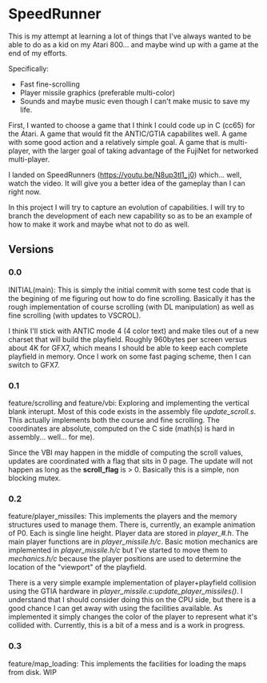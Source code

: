 # SpeedRunner
This is my attempt at learning a lot of things that I've always wanted to be able to do as a kid on my Atari 800... and maybe wind up with a game at the end of my efforts.

Specifically:
  * Fast fine-scrolling
  * Player missile graphics (preferable multi-color)
  * Sounds and maybe music even though I can't make music to save my life.

First, I wanted to choose a game that I think I could code up in C (cc65) for the Atari.  A game that would fit the ANTIC/GTIA capabilites well.  A game with some good action and a relatively simple goal.  A game that is multi-player, with the larger goal of taking advantage of the FujiNet for networked multi-player.

I landed on SpeedRunners (https://youtu.be/N8up3tl1_j0) which... well, watch the video.  It will give you a better idea of the gameplay than I can right now.

In this project I will try to capture an evolution of capabilities.  I will try to branch the development of each new capability so as to be an example of how to make it work and maybe what not to do as well.

## Versions

### 0.0
INITIAL(main): This is simply the initial commit with some test code that is the begining of me figuring out how to do fine scrolling.  Basically it has the rough implementation of course scrolling (with DL manipulation) as well as fine scrolling (with updates to VSCROL).

I think I'll stick with ANTIC mode 4 (4 color text) and make tiles out of a new charset that will build the playfield.  Roughly 960bytes per screen versus about 4K for GFX7, which means I should be able to keep each complete playfield in memory.  Once I work on some fast paging scheme, then I can switch to GFX7.

### 0.1
feature/scrolling and feature/vbi: Exploring and implementing the vertical blank interupt.  Most of this code exists in the assembly file *update_scroll.s*.  This actually implements both the course and fine scrolling.  The coordinates are absolute, computed on the C side (math(s) is hard in assembly... well... for me).

Since the VBI may happen in the middle of computing the scroll values, updates are coordinated with a flag that sits in 0 page.  The update will not happen as long as the **scroll_flag** is > 0.  Basically this is a simple, non blocking mutex.

### 0.2
feature/player_missiles: This implements the players and the memory structures used to manage them.  There is, currently, an example animation of P0.  Each is single line height.  Player data are stored in *player_#.h*.  The main player functions are in *player_missile.h/c*.  Basic motion mechanics are implemented in *player_missile.h/c* but I've started to move them to *mechanics.h/c* because the player positions are used to determine the location of the "viewport" of the playfield.

There is a very simple example implementation of player+playfield collision using the GTIA hardware in *player_missile.c:update_player_missiles()*.  I understand that I should consider doing this on the CPU side, but there is a good chance I can get away with using the facilities available.  As implemented it simply changes the color of the player to represent what it's collided with.
Currently, this is a bit of a mess and is a work in progress.

### 0.3
feature/map_loading: This implements the facilities for loading the maps from disk.  WIP
